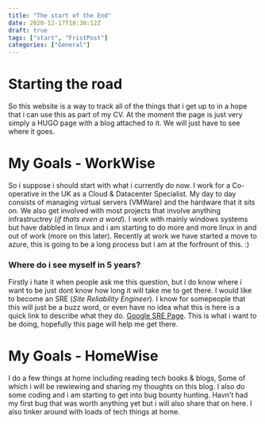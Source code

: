 ```yaml
---
title: "The start of the End"
date: 2020-12-17T18:30:12Z
draft: true
tags: ["start", "FristPost"]
categories: ["General"]
---
```


# Starting the road
So this website is a way to track all of the things that i get up to in a hope that i can use this as part of my CV. At the moment the page is just very simply a HUGO page with a blog attached to it. We will just have to see where it goes.

# My Goals - WorkWise
So i suppose i should start with what i currently do now. I work for a Co-operative in the UK as a Cloud & Datacenter Specialist. My day to day consists of managing virtual servers (VMWare) and the hardware that it sits on. We also get involved with most projects that involve anything infrastructrey (*if thats even a word*). I work with mainly windows systems but have dabbled in linux and i am starting to do more and more linux in and out of work (more on this later). Recently at work we have started a move to azure, this is going to be a long process but i am at the forfrount of this. :)
### Where do i see myself in 5 years?
Firstly i hate it when people ask me this question, but i do know where i want to be just dont know how long it will take me to get there. I would like to become an SRE (*Site Reliability Engineer*). I know for somepeople that this will just be a buzz word, or even have no idea what this is here is a quick link to describe what they do. [Google SRE Page](https://sre.google/). This is what i want to be doing, hopefully this page will help me get there.

# My Goals - HomeWise
I do a few things at home including reading tech books & blogs, Some of which i will be rewiewing and sharing my thoughts on this blog. I also do some coding and i am starting to get into bug bounty hunting. Havn't had my first bug that was worth anything yet but i will also share that on here. I also tinker around with loads of tech things at home.



